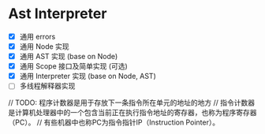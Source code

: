 # Ast Interpreter

+ [x] 通用 errors
+ [x] 通用 Node 实现
+ [x] 通用 AST 实现 (base on Node)
+ [x] 通用 Scope 接口及简单实现 (可选)
+ [x] 通用 Interpreter 实现 (base on Node, AST)
+ [ ] 多线程解释器实现

// TODO: 程序计数器是用于存放下一条指令所在单元的地址的地方
// 指令计数器是计算机处理器中的一个包含当前正在执行指令地址的寄存器，也称为程序寄存器（PC）。
// 有些机器中也称PC为指令指针IP（Instruction Pointer）。
